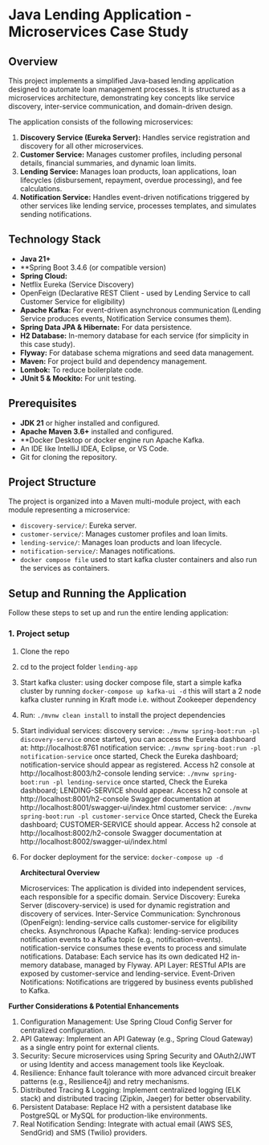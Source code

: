 # Java Lending Application - Microservices Case Study

## Overview

This project implements a simplified Java-based lending application designed to automate loan management processes. 
It is structured as a microservices architecture, demonstrating key concepts like service discovery, inter-service communication, and domain-driven design.

The application consists of the following microservices:
1.  **Discovery Service (Eureka Server):** Handles service registration and discovery for all other microservices.
2.  **Customer Service:** Manages customer profiles, including personal details, financial summaries, and dynamic loan limits.
3.  **Lending Service:** Manages loan products, loan applications, loan lifecycles (disbursement, repayment, overdue processing), and fee calculations.
4.  **Notification Service:** Handles event-driven notifications triggered by other services like lending service, processes templates, and simulates sending notifications.

## Technology Stack

*   **Java 21+**
*   **Spring Boot 3.4.6 (or compatible version)
*   **Spring Cloud:**
   *   Netflix Eureka (Service Discovery)
   *   OpenFeign (Declarative REST Client - used by Lending Service to call Customer Service for eligibility)
*   **Apache Kafka:** For event-driven asynchronous communication (Lending Service produces events, Notification Service consumes them).
*   **Spring Data JPA & Hibernate:** For data persistence.
*   **H2 Database:** In-memory database for each service (for simplicity in this case study).
*   **Flyway:** For database schema migrations and seed data management.
*   **Maven:** For project build and dependency management.
*   **Lombok:** To reduce boilerplate code.
*   **JUnit 5 & Mockito:** For unit testing.

## Prerequisites

*   **JDK 21** or higher installed and configured.
*   **Apache Maven 3.6+** installed and configured.
*   **Docker Desktop or docker engine run Apache Kafka.
*   An IDE like IntelliJ IDEA, Eclipse, or VS Code.
*   Git for cloning the repository.

## Project Structure

The project is organized into a  Maven multi-module project, with each module representing a microservice:

*   `discovery-service/`: Eureka server.
*   `customer-service/`: Manages customer profiles and loan limits.
*   `lending-service/`: Manages loan products and loan lifecycle.
*   `notification-service/`: Manages notifications.
*    `docker compose file` used to start kafka cluster containers and also run the services as containers.

## Setup and Running the Application

Follow these steps to set up and run the entire lending application:

### 1. Project setup

1. Clone the repo
2. cd to the project folder `lending-app`
3. Start kafka cluster:
    using docker compose file, start a simple kafka cluster by running `docker-compose up kafka-ui -d` this will start a 2 node kafka cluster
    running in Kraft mode i.e. without Zookeeper dependency
4. Run: `./mvnw clean install` to install the project dependencies
5. Start individual services:
   discovery service: `./mvnw spring-boot:run -pl discovery-service` once started, you can access the Eureka dashboard at: http://localhost:8761
   notification service: `./mvnw spring-boot:run -pl notification-service` 
                       once started, Check the Eureka dashboard; notification-service should appear as registered.
                       Access h2 console at http://localhost:8003/h2-console
   lending service: `./mvnw spring-boot:run -pl lending-service`
                       once started, Check the Eureka dashboard; LENDING-SERVICE should appear.
                       Access h2 console at http://localhost:8001/h2-console
                       Swagger documentation at http://localhost:8001/swagger-ui/index.html
   customer service: `./mvnw spring-boot:run -pl customer-service`
                     Once started, Check the Eureka dashboard; CUSTOMER-SERVICE should appear.
                     Access h2 console at http://localhost:8002/h2-console
                     Swagger documentation at http://localhost:8002/swagger-ui/index.html

6. For docker deployment for the service: `docker-compose up -d`


   **Architectural Overview**

   Microservices: The application is divided into independent services, each responsible for a specific domain.
   Service Discovery: Eureka Server (discovery-service) is used for dynamic registration and discovery of services.
   Inter-Service Communication:
            Synchronous (OpenFeign): lending-service calls customer-service for eligibility checks.
            Asynchronous (Apache Kafka): lending-service produces notification events to a Kafka topic (e.g., notification-events). notification-service consumes these events to process and simulate notifications.
   Database: Each service has its own dedicated H2 in-memory database, managed by Flyway.
   API Layer: RESTful APIs are exposed by customer-service and lending-service.
   Event-Driven Notifications: Notifications are triggered by business events published to Kafka.

**Further Considerations & Potential Enhancements**

1. Configuration Management: Use Spring Cloud Config Server for centralized configuration.
2. API Gateway: Implement an API Gateway (e.g., Spring Cloud Gateway) as a single entry point for external clients.
3. Security: Secure microservices using Spring Security and OAuth2/JWT or using Identity and access management tools like Keycloak.
4. Resilience: Enhance fault tolerance with more advanced circuit breaker patterns (e.g., Resilience4j) and retry mechanisms.
5. Distributed Tracing & Logging: Implement centralized logging (ELK stack) and distributed tracing (Zipkin, Jaeger) for better observability.
6. Persistent Database: Replace H2 with a persistent database like PostgreSQL or MySQL for production-like environments.
7. Real Notification Sending: Integrate with actual email (AWS SES, SendGrid) and SMS (Twilio) providers.
  